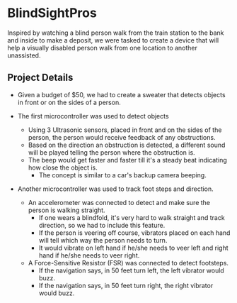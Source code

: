 # BlindSightPros

Inspired by watching a blind person walk from the train station to the bank and inside to make a deposit, we were tasked to create a device that will help a visually disabled person walk from one location to another unassisted.

## Project Details

* Given a budget of $50, we had to create a sweater that detects objects in front or on the sides of a person. 

* The first microcontroller was used to detect objects
  * Using 3 Ultrasonic sensors, placed in front and on the sides of the person, the person would receive feedback of any    obstructions.
  * Based on the direction an obstruction is detected, a different sound will be played telling the person where the obstruction is. 
  * The beep would get faster and faster till it's a steady beat indicating how close the object is.
    * The concept is similar to a car's backup camera beeping.

* Another microcontroller was used to track foot steps and direction. 
  * An accelerometer was connected to detect and make sure the person is walking straight.
    * If one wears a blindfold, it's very hard to walk straight and track direction, so we had to include this feature.
    * If the person is veering off course, vibrators placed on each hand will tell which way the person needs to turn.
    * It would vibrate on left hand if he/she needs to veer left and right hand if he/she needs to veer right.
  * A Force-Sensitive Resistor (FSR) was connected to detect footsteps.
    * If the navigation says, in 50 feet turn left, the left vibrator would buzz.
    * If the navigation says, in 50 feet turn right, the right vibrator would buzz.
